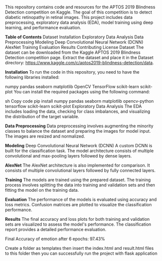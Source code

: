 This repository contains code and resources for the APTOS 2019 Blindness Detection competition on Kaggle. The goal of this competition is to detect diabetic retinopathy in retinal images. This project includes data preprocessing, exploratory data analysis (EDA), model training using deep learning, and performance evaluation.

**Table of Contents**
Dataset
Installation
Exploratory Data Analysis
Data Preprocessing
Modeling
Deep Convolutional Neural Network (DCNN)
AlexNet
Training
Evaluation
Results
Contributing
License
Dataset
The dataset can be downloaded from the Kaggle APTOS 2019 Blindness Detection competition page. Extract the dataset and place it in the Dataset directory: https://www.kaggle.com/c/aptos2019-blindness-detection/data.

**Installation**
To run the code in this repository, you need to have the following libraries installed:

numpy
pandas
seaborn
matplotlib
OpenCV
TensorFlow
scikit-learn
scikit-plot
You can install the required packages using the following command:

sh
Copy code
pip install numpy pandas seaborn matplotlib opencv-python tensorflow scikit-learn scikit-plot
Exploratory Data Analysis
The EDA includes loading the data, checking for class imbalances, and visualizing the distribution of the target variable.

**Data Preprocessing**
Data preprocessing involves augmenting the minority classes to balance the dataset and preparing the images for model input. The images are resized and normalized.

**Modeling**
Deep Convolutional Neural Network (DCNN)
A custom DCNN is built for the classification task. The model architecture consists of multiple convolutional and max-pooling layers followed by dense layers.

**AlexNet**
The AlexNet architecture is also implemented for comparison. It consists of multiple convolutional layers followed by fully connected layers.

**Training**
The models are trained using the prepared dataset. The training process involves splitting the data into training and validation sets and then fitting the model on the training data.

**Evaluation**
The performance of the models is evaluated using accuracy and loss metrics. Confusion matrices are plotted to visualize the classification performance.

**Results**
The final accuracy and loss plots for both training and validation sets are visualized to assess the model's performance. The classification report provides a detailed performance evaluation.

Final Accuracy of emotion after 6 epochs: 97.43%

Create a folder as templates then insert the index.html and result.html files to this folder then you can successfully run the project with flask application

